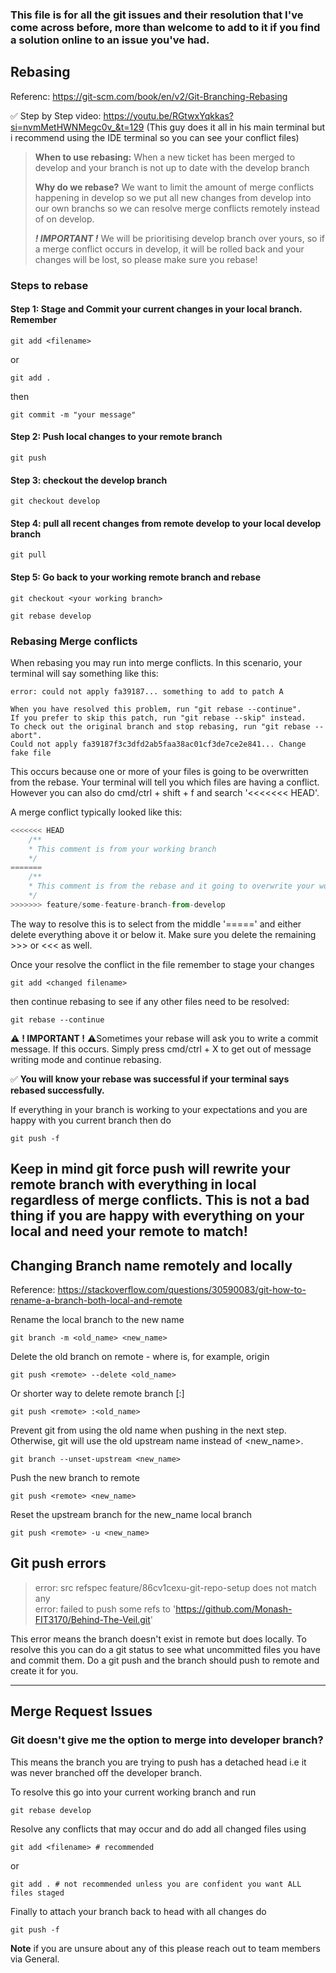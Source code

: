 ### This file is for all the git issues and their resolution that I've come across before, more than welcome to add to it if you find a solution online to an issue you've had.
## Rebasing 
Referenc: https://git-scm.com/book/en/v2/Git-Branching-Rebasing

✅ Step by Step video: https://youtu.be/RGtwxYqkkas?si=nvmMetHWNMegc0v_&t=129 (This guy does it all in his main terminal but i recommend using the IDE terminal so you can see your conflict files)

> **When to use rebasing:** When a new ticket has been merged to develop and your branch is not up to date with the develop branch
> 
> **Why do we rebase?** We want to limit the amount of merge conflicts happening in develop so we put all new changes from develop into our own branchs so we can resolve merge conflicts remotely instead of on develop.
> 
> **_! IMPORTANT !_** We will be prioritising develop branch over yours, so if a merge conflict occurs in develop, it will be rolled back and your changes will be lost, so please make sure you rebase!

### Steps to rebase

#### Step 1: Stage and Commit your current changes in your local branch. Remember 
```console
git add <filename>
```
or
```console
git add .
```
then
```console
git commit -m "your message"
```

#### Step 2: Push local changes to your remote branch
```console
git push
```

#### Step 3: checkout the develop branch
```console
git checkout develop
```

#### Step 4: pull all recent changes from remote develop to your local develop branch
```console
git pull
```

#### Step 5: Go back to your working remote branch and rebase
```console
git checkout <your working branch>
```

```console
git rebase develop
```
### Rebasing Merge conflicts
When rebasing you may run into merge conflicts. In this scenario, your terminal will say something like this:
```console
error: could not apply fa39187... something to add to patch A

When you have resolved this problem, run "git rebase --continue".
If you prefer to skip this patch, run "git rebase --skip" instead.
To check out the original branch and stop rebasing, run "git rebase --abort".
Could not apply fa39187f3c3dfd2ab5faa38ac01cf3de7ce2e841... Change fake file
```
This occurs because one or more of your files is going to be overwritten from the rebase. 
Your terminal will tell you which files are having a conflict. However you can also do cmd/ctrl + shift + f and search '<<<<<<< HEAD'.

A merge conflict typically looked like this:
```javascript
<<<<<<< HEAD
    /**
    * This comment is from your working branch
    */
=======
    /**
    * This comment is from the rebase and it going to overwrite your working branch comment
    */
>>>>>>> feature/some-feature-branch-from-develop
```
The way to resolve this is to select from the middle '=====' and either delete everything above it or below it. Make sure you delete the remaining >>> or <<< as well.

Once your resolve the conflict in the file remember to stage your changes
```console
git add <changed filename>
```

then continue rebasing to see if any other files need to be resolved:
```console
git rebase --continue
```

⚠️ **! IMPORTANT !** ⚠️Sometimes your rebase will ask you to write a commit message. If this occurs. Simply press cmd/ctrl + X to get out of message writing mode and continue rebasing.

✅ **You will know your rebase was successful if your terminal says rebased successfully.**

If everything in your branch is working to your expectations and you are happy with you current branch then do
```console
git push -f
```

Keep in mind git force push will rewrite your remote branch with everything in local regardless of merge conflicts. This is not a bad thing if you are happy with everything on your local and need your remote to match!
----

## Changing Branch name remotely and locally
Reference: https://stackoverflow.com/questions/30590083/git-how-to-rename-a-branch-both-local-and-remote

Rename the local branch to the new name
```console
git branch -m <old_name> <new_name>
```

Delete the old branch on remote - where <remote> is, for example, origin
```console
git push <remote> --delete <old_name>
```

Or shorter way to delete remote branch [:]
```console
git push <remote> :<old_name>
```

Prevent git from using the old name when pushing in the next step. Otherwise, git will use the old upstream name instead of <new_name>.
```console
git branch --unset-upstream <new_name>
```

Push the new branch to remote
```console
git push <remote> <new_name>
```

Reset the upstream branch for the new_name local branch
```console
git push <remote> -u <new_name>
```

## Git push errors
> error: src refspec feature/86cv1cexu-git-repo-setup does not match any \
> error: failed to push some refs to 'https://github.com/Monash-FIT3170/Behind-The-Veil.git'

This error means the branch doesn't exist in remote but does locally. To resolve this you can do a git status to see what uncommitted files you have and commit them. Do a git push and the branch should push to remote and create it for you.

---

## Merge Request Issues
### Git doesn't give me the option to merge into developer branch?
This means the branch you are trying to push has a detached head i.e it was never branched off the developer branch.

To resolve this go into your current working branch and run
```console
git rebase develop
```

Resolve any conflicts that may occur and do add all changed files using 
```console
git add <filename> # recommended
```
or 
```console
git add . # not recommended unless you are confident you want ALL files staged
```

Finally to attach your branch back to head with all changes do

```console
git push -f
```

**Note** if you are unsure about any of this please reach out to team members via General.






